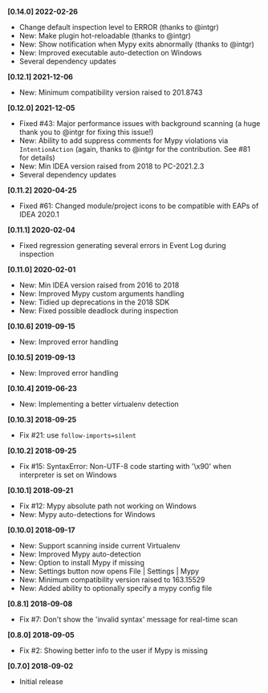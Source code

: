 **[0.14.0] 2022-02-26**
- Change default inspection level to ERROR (thanks to @intgr)
- New: Make plugin hot-reloadable (thanks to @intgr)
- New: Show notification when Mypy exits abnormally (thanks to @intgr)
- New: Improved executable auto-detection on Windows
- Several dependency updates

**[0.12.1] 2021-12-06**
- New: Minimum compatibility version raised to 201.8743

**[0.12.0] 2021-12-05**
- Fixed #43: Major performance issues with background scanning (a huge thank you to @intgr for fixing this issue!)
- New: Ability to add suppress comments for Mypy violations via `IntentionAction` (again, thanks to @intgr for the contribution. See #81 for details)
- New: Min IDEA version raised from 2018 to PC-2021.2.3
- Several dependency updates

**[0.11.2] 2020-04-25**
 - Fixed #61: Changed module/project icons to be compatible with EAPs of IDEA 2020.1

**[0.11.1] 2020-02-04**
 - Fixed regression generating several errors in Event Log during inspection

**[0.11.0] 2020-02-01**
 - New: Min IDEA version raised from 2016 to 2018
 - New: Improved Mypy custom arguments handling
 - New: Tidied up deprecations in the 2018 SDK
 - New: Fixed possible deadlock during inspection

**[0.10.6] 2019-09-15**
 - New: Improved error handling

**[0.10.5] 2019-09-13**
 - New: Improved error handling

**[0.10.4] 2019-06-23**
 - New: Implementing a better virtualenv detection

**[0.10.3] 2018-09-25**
 - Fix #21: use `follow-imports=silent`
 
**[0.10.2] 2018-09-25**
 - Fix #15: SyntaxError: Non-UTF-8 code starting with '\x90' when interpreter is set on Windows

**[0.10.1] 2018-09-21**
 - Fix #12: Mypy absolute path not working on Windows
 - New: Mypy auto-detections for Windows
 
**[0.10.0] 2018-09-17**
 - New: Support scanning inside current Virtualenv
 - New: Improved Mypy auto-detection
 - New: Option to install Mypy if missing
 - New: Settings button now opens File | Settings | Mypy
 - New: Minimum compatibility version raised to 163.15529
 - New: Added ability to optionally specify a mypy config file

**[0.8.1] 2018-09-08**
 - Fix #7: Don't show the 'invalid syntax' message for real-time scan

**[0.8.0] 2018-09-05**
 - Fix #2: Showing better info to the user if Mypy is missing

**[0.7.0] 2018-09-02**
 - Initial release
